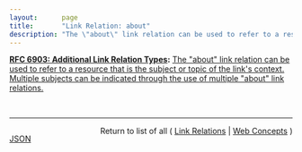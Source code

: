 ```yaml
---
layout:      page
title:       "Link Relation: about"
description: "The \"about\" link relation can be used to refer to a resource that is the subject or topic of the link's context. Multiple subjects can be indicated through the use of multiple \"about\" link relations."
---
```


**[RFC 6903: Additional Link Relation Types](/specs/IETF/RFC/6903 "This specification defines a number of additional link relation types that can be used for a range of purposes in a variety of applications types."):** [The "about" link relation can be used to refer to a resource that is the subject or topic of the link's context. Multiple subjects can be indicated through the use of multiple "about" link relations.](http://tools.ietf.org/html/rfc6903#section-2 "Read documentation for Link Relation &#34;about&#34;")

<br/>
<hr/>

<p style="float : left"><a href="about.json" title="JSON representing this particular Web Concept value">JSON</a></p>
<p style="text-align: right">Return to list of all ( <a href="../link-relations">Link Relations</a> | <a href="../">Web Concepts</a> )</p>
